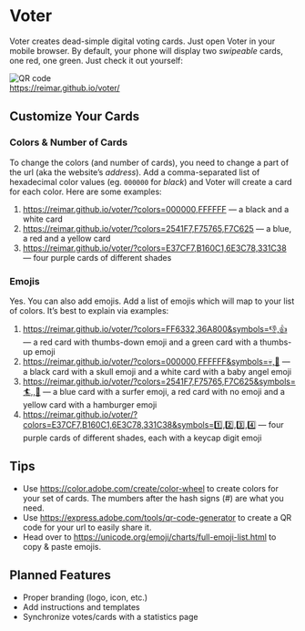 # Voter

Voter creates dead-simple digital voting cards. Just open Voter in your mobile browser. By default, your phone will display two _swipeable_ cards, one red, one green. Just check it out yourself:

![QR code](https://reimar.github.io/voter/assets/qr-code.svg)<br />
https://reimar.github.io/voter/

## Customize Your Cards

### Colors & Number of Cards

To change the colors (and number of cards), you need to change a part of the url (aka the website’s _address_). Add a comma-separated list of hexadecimal color values (eg. `000000` for _black_) and Voter will create a card for each color. Here are some examples:

1. https://reimar.github.io/voter/?colors=000000,FFFFFF — a black and a white card
2. https://reimar.github.io/voter/?colors=2541F7,F75765,F7C625 — a blue, a red and a yellow card
3. https://reimar.github.io/voter/?colors=E37CF7,B160C1,6E3C78,331C38 — four purple cards of different shades

### Emojis

Yes. You can also add emojis. Add a list of emojis which will map to your list of colors. It’s best to explain via examples:

1. https://reimar.github.io/voter/?colors=FF6332,36A800&symbols=👎,👍 — a red card with thumbs-down emoji and a green card with a thumbs-up emoji
2. https://reimar.github.io/voter/?colors=000000,FFFFFF&symbols=💀,👼 — a black card with a skull emoji and a white card with a baby angel emoji
3. https://reimar.github.io/voter/?colors=2541F7,F75765,F7C625&symbols=🏄,,🍔 — a blue card with a surfer emoji, a red card with no emoji and a yellow card with a hamburger emoji
4. https://reimar.github.io/voter/?colors=E37CF7,B160C1,6E3C78,331C38&symbols=1️⃣,2️⃣,3️⃣,4️⃣ — four purple cards of different shades, each with a keycap digit emoji

## Tips

- Use https://color.adobe.com/create/color-wheel to create colors for your set of cards. The mumbers after the hash signs (_#_) are what you need.
- Use https://express.adobe.com/tools/qr-code-generator to create a QR code for your url to easily share it.
- Head over to https://unicode.org/emoji/charts/full-emoji-list.html to copy & paste emojis.

## Planned Features

- Proper branding (logo, icon, etc.)
- Add instructions and templates
- Synchronize votes/cards with a statistics page
